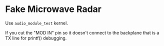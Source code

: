 Fake Microwave Radar
============

Use `audio_module_test` kernel.

If you cut the "MOD IN" pin so it doesn't connect to the backplane that is
a TX line for printf() debugging.


